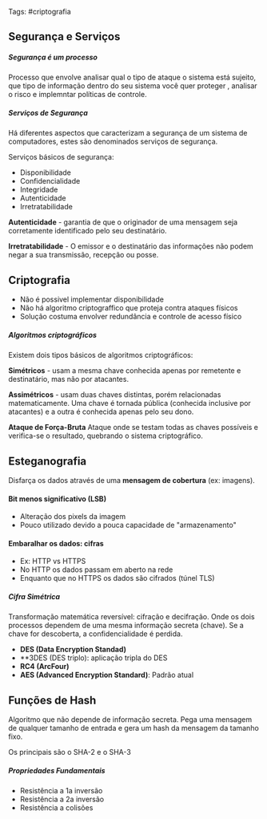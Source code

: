 Tags: #criptografia 


## Segurança e Serviços

##### Segurança é um processo

Processo que envolve analisar qual o tipo de ataque o sistema está sujeito, que tipo de informação dentro do seu sistema você quer proteger , analisar o risco e implemntar políticas de controle. 

##### Serviços de Segurança

Há diferentes aspectos que caracterizam a segurança de um sistema de computadores, estes são denominados serviços de segurança.

Serviços básicos de segurança:

- Disponibilidade
- Confidencialidade
- Integridade
- Autenticidade
- Irretratabilidade

**Autenticidade** - garantia de que o originador de uma mensagem seja corretamente identificado pelo seu destinatário.

**Irretratabilidade** - O emissor e o destinatário das informações não podem negar a sua transmissão, recepção ou posse.



## Criptografia

- Não é possivel implementar disponibilidade
- Não há algoritmo criptograffico que proteja contra ataques físicos
- Solução costuma envolver redundância e controle de acesso físico

##### Algoritmos criptográficos

Existem dois tipos básicos de algoritmos criptográficos:

**Simétricos** - usam a mesma chave conhecida apenas por remetente e destinatário, mas não por atacantes.

**Assimétricos** - usam duas chaves distintas, porém relacionadas matematicamente. Uma chave é tornada pública (conhecida inclusive por atacantes) e a outra é conhecida apenas pelo seu dono.


**Ataque de Força-Bruta**
Ataque onde se testam todas as chaves possíveis e verifica-se o resultado, quebrando o sistema criptográfico.



## Esteganografia

Disfarça os dados através de uma **mensagem de cobertura** (ex: imagens).

#### Bit menos significativo (LSB)
- Alteração dos pixels da imagem
- Pouco utilizado devido a pouca capacidade de "armazenamento"

#### Embaralhar os dados: cifras
- Ex: HTTP vs HTTPS
- No HTTP os dados passam em aberto na rede
- Enquanto que no HTTPS os dados são cifrados (túnel TLS)


##### Cifra Simétrica

Transformação matemática reversível: cifração e decifração. Onde os dois processos dependem de uma mesma informação secreta (chave). Se a chave for descoberta, a confidencialidade é perdida.

- **DES (Data Encryption Standad)**
- **3DES (DES triplo): aplicação tripla do DES
- **RC4 (ArcFour)** 
- **AES (Advanced Encryption Standard)**: Padrão atual



## Funções de Hash

Algoritmo que não depende de informação secreta. Pega uma mensagem de qualquer tamanho de entrada e gera um hash da mensagem da tamanho fixo.

Os principais são o SHA-2 e o SHA-3

##### Propriedades Fundamentais

- Resistência a 1a inversão
- Resistência a 2a inversão
- Resistência a colisões